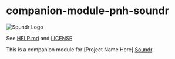 # companion-module-pnh-soundr
![Soundr Logo](https://git.project-name-here.de/Project-Name-Here/soundr/raw/branch/master/resources/logo.svg "Soundr Logo")

See [HELP.md](./HELP.md) and [LICENSE](./LICENSE).

This is a companion module for [Project Name Here] [Soundr](https://git.project-name-here.de/Project-Name-Here/soundr).